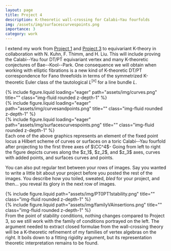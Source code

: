 ```yaml
---
layout: page
title: Project 4
description: K-theoretic wall-crossing for Calabi–Yau fourfolds 
img: /assets/img/surfacescurvespoints.png
importance: 3
category: work
---
```


I extend my work from [Project 1](https://arkadijbojko.github.io/mypage/projects/1_project/) and [Project 3](https://arkadijbojko.github.io/mypage/projects/3_project/) to equivariant K-theory in collaboration with N. Kuhn, F. Thimm, and H. Liu. This will include proving the Calabi--Yau four DT/PT equivariant vertex and many K-theoretic conjectures of Bae--Kool--Park. One consequence we will obtain when working with elliptic fibrations is a new kind of K-theoretic DT/PT correspondence for Fano threefolds in terms of the symmetrized K-theoretic Euler class of the tautological $L^{[n]}$ for a line bundle $L$. 
   

<div class="row">
    <div class="col-sm mt-3 mt-md-0">
        {% include figure.liquid loading="eager" path="assets/img/curves.png" title="" class="img-fluid rounded z-depth-1" %}
    </div>
    <div class="col-sm mt-3 mt-md-0">
        {% include figure.liquid loading="eager" path="assets/img/curvesandpoints.png" title="" class="img-fluid rounded z-depth-1" %}
    </div>
    <div class="col-sm mt-3 mt-md-0">
        {% include figure.liquid loading="eager" path="assets/img/surfacescurvespoints.png" title="" class="img-fluid rounded z-depth-1" %}
    </div>
</div>
<div class="caption">
  Each one of the above graphics represents an element of the fixed point locus a Hilbert scheme of curves or surfaces on a toric Calabi--Yau fourfold after projecting to the first three axes of $\CC^4$-  Going from left to right the figure depicts curves along the $z_1$, $z_2$, and $z_3$ axes, curves with added points, and surfaces curves and points. 
</div>

You can also put regular text between your rows of images.
Say you wanted to write a little bit about your project before you posted the rest of the images.
You describe how you toiled, sweated, _bled_ for your project, and then... you reveal its glory in the next row of images.

<div class="row justify-content-sm-center">
    <div class="col-sm-8 mt-3 mt-md-0">
        {% include figure.liquid path="assets/img/PT0PT1stability.png" title="" class="img-fluid rounded z-depth-1" %}
    </div>
    <div class="col-sm-4 mt-3 mt-md-0">
        {% include figure.liquid path="assets/img/familyVAinsertions.png" title="" class="img-fluid rounded z-depth-1" %}
    </div>
</div>
<div class="caption">
From the point of stability conditions, nothing changes compared to Project 3, so we still work with the family of conditions portrayed on the left. The argument needed to extract closed formulae from the wall-crossing theory will be a K-theoretic refinement of my families of vertex algebras on the right. It boils down to a fitting rigidity argument, but its representation theoretic interpretation remains to be found. 
</div>


